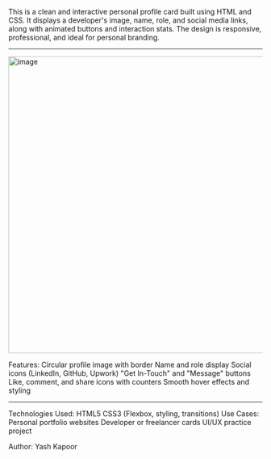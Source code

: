 This is a clean and interactive personal profile card built using HTML and CSS. It displays a developer's image, name, role, and social media links, along with animated buttons and interaction stats. 
The design is responsive, professional, and ideal for personal branding.

---

<img width="662" height="588" alt="image" src="https://github.com/user-attachments/assets/2a1728fb-095b-4a9f-af14-a78e9b82846e" />

Features:
Circular profile image with border
Name and role display
Social icons (LinkedIn, GitHub, Upwork)
"Get In-Touch" and "Message" buttons
Like, comment, and share icons with counters
Smooth hover effects and styling

---

Technologies Used:
HTML5
CSS3 (Flexbox, styling, transitions)
Use Cases:
Personal portfolio websites
Developer or freelancer cards
UI/UX practice project

Author: Yash Kapoor
